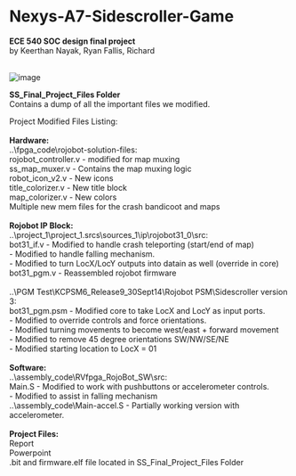 # Nexys-A7-Sidescroller-Game
<b>ECE 540 SOC design final project</b><br/>
by Keerthan Nayak, Ryan Fallis, Richard 
<br/>
<br/>

![image](https://user-images.githubusercontent.com/61081801/147900674-5b2fe928-56d1-4919-80c6-bea997246803.png)


<b>SS_Final_Project_Files Folder</b><br/>
Contains a dump of all the important files we modified.<br/>

Project Modified Files Listing:<br/>
<br/>
<b>Hardware:</b><br/>
..\fpga_code\rojobot-solution-files:<br/>
rojobot_controller.v - modified for map muxing<br/>
ss_map_muxer.v - Contains the map muxing logic<br/>
robot_icon_v2.v - New icons<br/>
title_colorizer.v - New title block<br/>
map_colorizer.v - New colors<br/>
Multiple new mem files for the crash bandicoot and maps<br/>
<br/>
<b>Rojobot IP Block:</b><br/>
..\project_1\project_1.srcs\sources_1\ip\rojobot31_0\src:<br/>
bot31_if.v - Modified to handle crash teleporting (start/end of map)<br/>
           - Modified to handle falling mechanism.<br/> 
           - Modified to turn LocX/LocY outputs into datain as well (override in core)<br/>
bot31_pgm.v - Reassembled rojobot firmware<br/>
<br/>
..\PGM Test\KCPSM6_Release9_30Sept14\Rojobot PSM\Sidescroller version 3:<br/>
bot31_pgm.psm - Modified core to take LocX and LocY as input ports.<br/>
              - Modified to override controls and force orientations.<br/>
              - Modified turning movements to become west/east + forward movement<br/>
              - Modified to remove 45 degree orientations SW/NW/SE/NE<br/>
              - Modified starting location to LocX = 01<br/>
             <br/>
<b>Software:</b><br/>
..\assembly_code\RVfpga_RojoBot_SW\src:<br/>
Main.S        - Modified to work with pushbuttons or accelerometer controls.<br/>
              - Modified to assist in falling mechanism<br/>
..\assembly_code\Main-accel.S - Partially working version with accelerometer.<br/>
<br/>
<b>Project Files:</b><br/>
Report<br/>
Powerpoint<br/>
.bit and firmware.elf file located in SS_Final_Project_Files Folder<br/>

